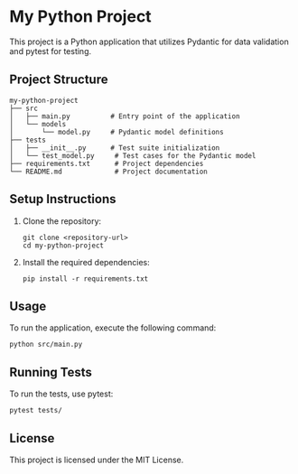 # My Python Project

This project is a Python application that utilizes Pydantic for data validation and pytest for testing.

## Project Structure

```
my-python-project
├── src
│   ├── main.py          # Entry point of the application
│   └── models
│       └── model.py     # Pydantic model definitions
├── tests
│   ├── __init__.py      # Test suite initialization
│   └── test_model.py     # Test cases for the Pydantic model
├── requirements.txt      # Project dependencies
└── README.md             # Project documentation
```

## Setup Instructions

1. Clone the repository:
   ```
   git clone <repository-url>
   cd my-python-project
   ```

2. Install the required dependencies:
   ```
   pip install -r requirements.txt
   ```

## Usage

To run the application, execute the following command:
```
python src/main.py
```

## Running Tests

To run the tests, use pytest:
```
pytest tests/
```

## License

This project is licensed under the MIT License.